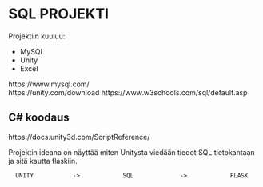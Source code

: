 <h1>SQL PROJEKTI</h1>
<p>Projektiin kuuluu:</p>
<ul>
<li>MySQL</li>
<li>Unity</li>
<li>Excel</li>
</ul>
https://www.mysql.com/<br>
https://unity.com/download
https://www.w3schools.com/sql/default.asp
<h2>C# koodaus</h2>
https://docs.unity3d.com/ScriptReference/

  <p>Projektin ideana on näyttää miten Unitysta viedään tiedot SQL tietokantaan ja sitä kautta flaskiin.</p>
  
  


      UNITY           ->            SQL             ->            FLASK
  





